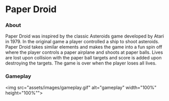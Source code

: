 # Paper Droid

### About 

Paper Droid was inspired by the classic Asteroids game developed by Atari in 1979. In the original game a player controlled a ship to shoot asteroids. Paper Droid takes similar elements and makes the game into a fun spin off where the player controls a paper airplane and shoots at paper balls. Lives are lost upon collision with the paper ball targets and score is added upon destroying the targets. The game is over when the player loses all lives. 

### Gameplay 
<img src="assets/images/gameplay.gif" alt="gameplay" width="100%" height="100%"">
